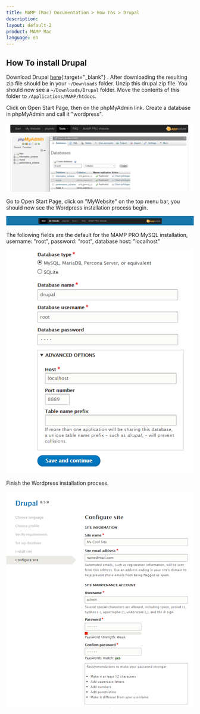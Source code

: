 ```yaml
---
title: MAMP (Mac) Documentation > How Tos > Drupal
description: 
layout: default-2
product: MAMP Mac
language: en
---
```


## How To install Drupal

Download Drupal [here](https://drupal.org){:target="_blank"} . After downloading the resulting zip file should be in your `~/Downloads` folder. Unzip this drupal.zip file. You should now see a `~/Downloads/Drupal` folder. Move the contents of this folder  to `/Applications/MAMP/htdocs`.

Click on Open Start Page, then on the phpMyAdmin link. Create a database in phpMyAdmin and call it "wordpress".

![MAMP](/en/MAMP-Windows/How-Tos/Drupal/phpMyAdminDrupal.png)

Go to Open Start Page, click on  "MyWebsite" on the top menu bar, you should now see the Wordpress installation process begin.

![MAMP](/en/MAMP-Windows/How-Tos/Wordpress/MyWebsiteLink.png)

The following fields are the default for the MAMP PRO MySQL installation, username: "root", password: "root", database host: "localhost" 

![MAMP](/en/MAMP-Windows/How-Tos/Drupal/drupalWizard1.png)

Finish the Wordpress installation process. 

![MAMP](/en/MAMP-Windows/How-Tos/Drupal/drupalWizard2.png)





